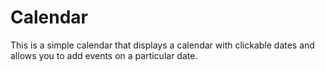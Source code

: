 # Calendar

This is a simple calendar that displays a calendar with clickable dates and allows you to add events on a particular date.
